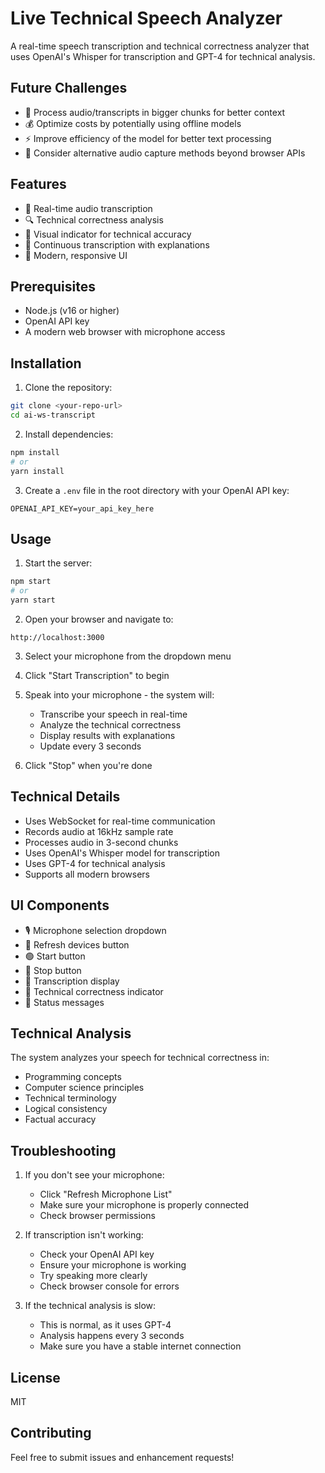 # Live Technical Speech Analyzer

A real-time speech transcription and technical correctness analyzer that uses OpenAI's Whisper for transcription and GPT-4 for technical analysis.

## Future Challenges

- 🎯 Process audio/transcripts in bigger chunks for better context
- 💰 Optimize costs by potentially using offline models
- ⚡ Improve efficiency of the model for better text processing
- 🔄 Consider alternative audio capture methods beyond browser APIs

## Features

- 🎤 Real-time audio transcription
- 🔍 Technical correctness analysis
- 🎯 Visual indicator for technical accuracy
- 📝 Continuous transcription with explanations
- 🎨 Modern, responsive UI

## Prerequisites

- Node.js (v16 or higher)
- OpenAI API key
- A modern web browser with microphone access

## Installation

1. Clone the repository:

```bash
git clone <your-repo-url>
cd ai-ws-transcript
```

2. Install dependencies:

```bash
npm install
# or
yarn install
```

3. Create a `.env` file in the root directory with your OpenAI API key:

```
OPENAI_API_KEY=your_api_key_here
```

## Usage

1. Start the server:

```bash
npm start
# or
yarn start
```

2. Open your browser and navigate to:

```
http://localhost:3000
```

3. Select your microphone from the dropdown menu

4. Click "Start Transcription" to begin

5. Speak into your microphone - the system will:

   - Transcribe your speech in real-time
   - Analyze the technical correctness
   - Display results with explanations
   - Update every 3 seconds

6. Click "Stop" when you're done

## Technical Details

- Uses WebSocket for real-time communication
- Records audio at 16kHz sample rate
- Processes audio in 3-second chunks
- Uses OpenAI's Whisper model for transcription
- Uses GPT-4 for technical analysis
- Supports all modern browsers

## UI Components

- 🎙️ Microphone selection dropdown
- 🔄 Refresh devices button
- 🟢 Start button
- 🔴 Stop button
- 📝 Transcription display
- 🎯 Technical correctness indicator
- 💬 Status messages

## Technical Analysis

The system analyzes your speech for technical correctness in:

- Programming concepts
- Computer science principles
- Technical terminology
- Logical consistency
- Factual accuracy

## Troubleshooting

1. If you don't see your microphone:

   - Click "Refresh Microphone List"
   - Make sure your microphone is properly connected
   - Check browser permissions

2. If transcription isn't working:

   - Check your OpenAI API key
   - Ensure your microphone is working
   - Try speaking more clearly
   - Check browser console for errors

3. If the technical analysis is slow:
   - This is normal, as it uses GPT-4
   - Analysis happens every 3 seconds
   - Make sure you have a stable internet connection

## License

MIT

## Contributing

Feel free to submit issues and enhancement requests!

